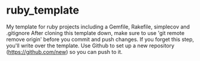 # ruby_template
My template for ruby projects including a Gemfile, Rakefile, simplecov and .gitignore
After cloning this template down, make sure to use 'git remote remove origin' before you commit and push changes. If you forget this step, you'll write over the template. Use Github to set up a new repository (https://github.com/new) so you can push to it.
